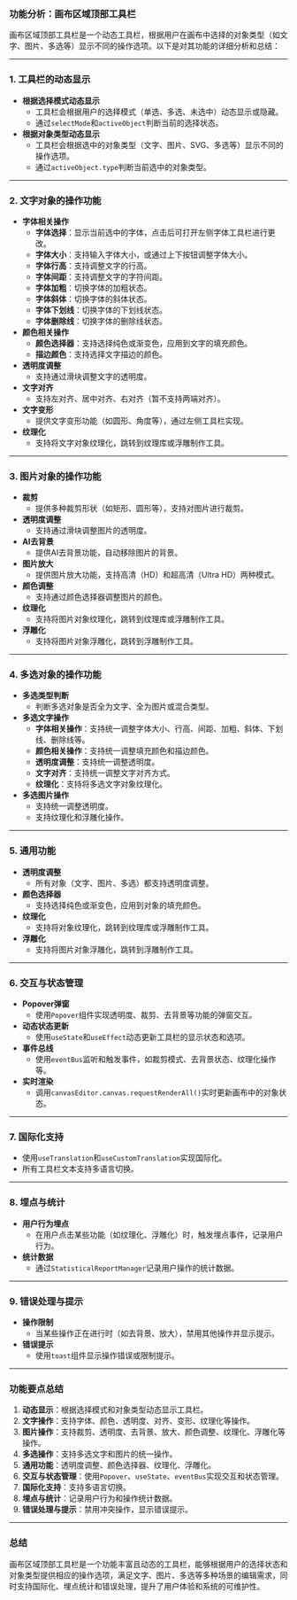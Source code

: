 ### 功能分析：画布区域顶部工具栏

画布区域顶部工具栏是一个动态工具栏，根据用户在画布中选择的对象类型（如文字、图片、多选等）显示不同的操作选项。以下是对其功能的详细分析和总结：

---

### 1. **工具栏的动态显示**
   - **根据选择模式动态显示**
     - 工具栏会根据用户的选择模式（单选、多选、未选中）动态显示或隐藏。
     - 通过`selectMode`和`activeObject`判断当前的选择状态。
   - **根据对象类型动态显示**
     - 工具栏会根据选中的对象类型（文字、图片、SVG、多选等）显示不同的操作选项。
     - 通过`activeObject.type`判断当前选中的对象类型。

---

### 2. **文字对象的操作功能**
   - **字体相关操作**
     - **字体选择**：显示当前选中的字体，点击后可打开左侧字体工具栏进行更改。
     - **字体大小**：支持输入字体大小，或通过上下按钮调整字体大小。
     - **字体行高**：支持调整文字的行高。
     - **字体间距**：支持调整文字的字符间距。
     - **字体加粗**：切换字体的加粗状态。
     - **字体斜体**：切换字体的斜体状态。
     - **字体下划线**：切换字体的下划线状态。
     - **字体删除线**：切换字体的删除线状态。
   - **颜色相关操作**
     - **颜色选择器**：支持选择纯色或渐变色，应用到文字的填充颜色。
     - **描边颜色**：支持选择文字描边的颜色。
   - **透明度调整**
     - 支持通过滑块调整文字的透明度。
   - **文字对齐**
     - 支持左对齐、居中对齐、右对齐（暂不支持两端对齐）。
   - **文字变形**
     - 提供文字变形功能（如圆形、角度等），通过左侧工具栏实现。
   - **纹理化**
     - 支持将文字对象纹理化，跳转到纹理库或浮雕制作工具。

---

### 3. **图片对象的操作功能**
   - **裁剪**
     - 提供多种裁剪形状（如矩形、圆形等），支持对图片进行裁剪。
   - **透明度调整**
     - 支持通过滑块调整图片的透明度。
   - **AI去背景**
     - 提供AI去背景功能，自动移除图片的背景。
   - **图片放大**
     - 提供图片放大功能，支持高清（HD）和超高清（Ultra HD）两种模式。
   - **颜色调整**
     - 支持通过颜色选择器调整图片的颜色。
   - **纹理化**
     - 支持将图片对象纹理化，跳转到纹理库或浮雕制作工具。
   - **浮雕化**
     - 支持将图片对象浮雕化，跳转到浮雕制作工具。

---

### 4. **多选对象的操作功能**
   - **多选类型判断**
     - 判断多选对象是否全为文字、全为图片或混合类型。
   - **多选文字操作**
     - **字体相关操作**：支持统一调整字体大小、行高、间距、加粗、斜体、下划线、删除线等。
     - **颜色相关操作**：支持统一调整填充颜色和描边颜色。
     - **透明度调整**：支持统一调整透明度。
     - **文字对齐**：支持统一调整文字对齐方式。
     - **纹理化**：支持将多选文字对象纹理化。
   - **多选图片操作**
     - 支持统一调整透明度。
     - 支持纹理化和浮雕化操作。

---

### 5. **通用功能**
   - **透明度调整**
     - 所有对象（文字、图片、多选）都支持透明度调整。
   - **颜色选择器**
     - 支持选择纯色或渐变色，应用到对象的填充颜色。
   - **纹理化**
     - 支持将对象纹理化，跳转到纹理库或浮雕制作工具。
   - **浮雕化**
     - 支持将图片对象浮雕化，跳转到浮雕制作工具。

---

### 6. **交互与状态管理**
   - **Popover弹窗**
     - 使用`Popover`组件实现透明度、裁剪、去背景等功能的弹窗交互。
   - **动态状态更新**
     - 使用`useState`和`useEffect`动态更新工具栏的显示状态和选项。
   - **事件总线**
     - 使用`eventBus`监听和触发事件，如裁剪模式、去背景状态、纹理化操作等。
   - **实时渲染**
     - 调用`canvasEditor.canvas.requestRenderAll()`实时更新画布中的对象状态。

---

### 7. **国际化支持**
   - 使用`useTranslation`和`useCustomTranslation`实现国际化。
   - 所有工具栏文本支持多语言切换。

---

### 8. **埋点与统计**
   - **用户行为埋点**
     - 在用户点击某些功能（如纹理化、浮雕化）时，触发埋点事件，记录用户行为。
   - **统计数据**
     - 通过`StatisticalReportManager`记录用户操作的统计数据。

---

### 9. **错误处理与提示**
   - **操作限制**
     - 当某些操作正在进行时（如去背景、放大），禁用其他操作并显示提示。
   - **错误提示**
     - 使用`toast`组件显示操作错误或限制提示。

---

### 功能要点总结
1. **动态显示**：根据选择模式和对象类型动态显示工具栏。
2. **文字操作**：支持字体、颜色、透明度、对齐、变形、纹理化等操作。
3. **图片操作**：支持裁剪、透明度、去背景、放大、颜色调整、纹理化、浮雕化等操作。
4. **多选操作**：支持多选文字和图片的统一操作。
5. **通用功能**：透明度调整、颜色选择器、纹理化、浮雕化。
6. **交互与状态管理**：使用`Popover`、`useState`、`eventBus`实现交互和状态管理。
7. **国际化支持**：支持多语言切换。
8. **埋点与统计**：记录用户行为和操作统计数据。
9. **错误处理与提示**：禁用冲突操作，显示错误提示。

---

### 总结
画布区域顶部工具栏是一个功能丰富且动态的工具栏，能够根据用户的选择状态和对象类型提供相应的操作选项，满足文字、图片、多选等多种场景的编辑需求，同时支持国际化、埋点统计和错误处理，提升了用户体验和系统的可维护性。
